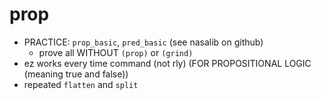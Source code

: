 prop
====
- PRACTICE: `prop_basic`, `pred_basic` (see nasalib on github)
	- prove all WITHOUT `(prop)` or `(grind)`
- ez works every time command (not rly) (FOR PROPOSITIONAL LOGIC (meaning true and false))
- repeated `flatten` and `split`
